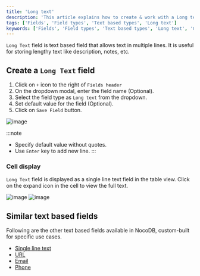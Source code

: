```yaml
---
title: 'Long text'
description: 'This article explains how to create & work with a Long text field.'
tags: ['Fields', 'Field types', 'Text based types', 'Long text']
keywords: ['Fields', 'Field types', 'Text based types', 'Long text', 'Create long text field']
---
```



`Long Text` field is text based field that allows text in multiple lines. It is useful for storing lengthy text like description, notes, etc.

## Create a `Long Text` field
1. Click on `+` icon to the right of `Fields header`
2. On the dropdown modal, enter the field name (Optional).
3. Select the field type as `Long text` from the dropdown.
4. Set default value for the field (Optional).
5. Click on `Save Field` button.

![image](/img/v2/fields/types/longtext.png)

:::note
- Specify default value without quotes.
- Use `Enter` key to add new line.
:::

### Cell display
`Long Text` field is displayed as a single line text field in the table view. Click on the expand icon in the cell to view the full text.

![image](/img/v2/fields/long-text-expand.png)
![image](/img/v2/fields/long-text-expand-2.png)


## Similar text based fields
Following are the other text based fields available in NocoDB, custom-built for specific use cases.
- [Single line text](010.single-line-text.md)
- [URL](050.url.md)
- [Email](030.email.md)
- [Phone](040.phonenumber.md)


